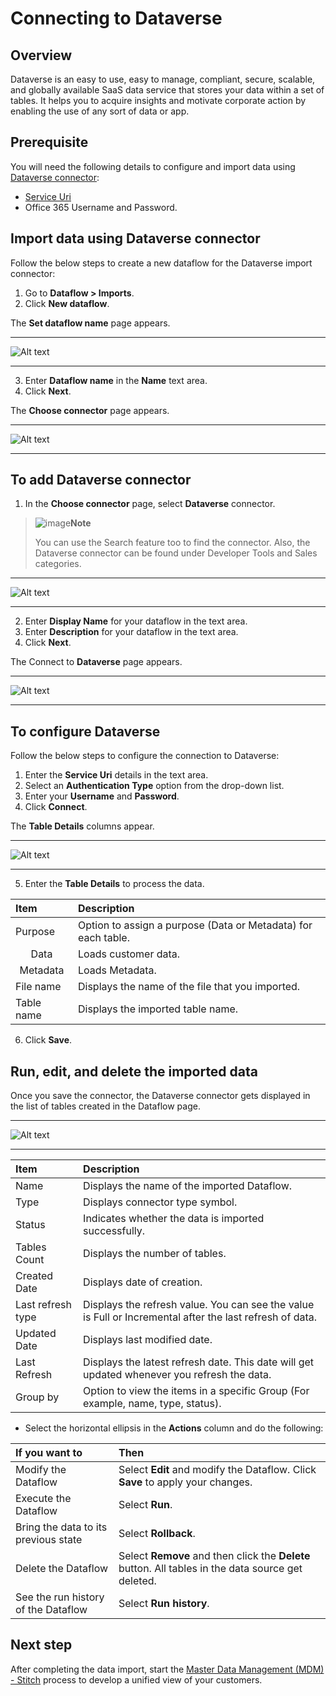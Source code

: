 # Connecting to Dataverse 
## Overview

Dataverse is an easy to use, easy to manage, compliant, secure, scalable, and globally available SaaS data service that stores your data within a set of tables. It helps you to acquire insights and motivate corporate action by enabling the use of any sort of data or app.

## Prerequisite  

You will need the following details to configure and import data using [Dataverse connector](https://powerplatform.microsoft.com/en-in/dataverse/):

- [Service Uri](https://learn.microsoft.com/en-us/azure/data-factory/connector-dynamics-crm-office-365?tabs=data-factory#create-a-linked-service-to-dynamics-365-microsoft-dataverse-or-dynamics-crm-using-ui)
- Office 365 Username and Password.

## Import data using Dataverse connector

Follow the below steps to create a new dataflow for the Dataverse import connector:

1. Go to **Dataflow > Imports**.
2. Click **New dataflow**.

The **Set dataflow name** page appears.

---

![Alt text](/doc_snippets/Dataverse_Setdataflowname.png)

---

3. Enter **Dataflow name** in the **Name** text area.
4. Click **Next**.

The **Choose connector** page appears.  

---

![Alt text](/doc_snippets/Dataverse_Chooseconnectorpage.png)

---

## To add Dataverse connector

1. In the **Choose connector** page, select **Dataverse** connector. 

> ![image](/doc_snippets/Note_icon.png)**Note** 
> 
> You can use the Search feature too to find the connector. Also, the Dataverse connector can be found under Developer Tools and Sales categories.

---

![Alt text](/doc_snippets/Dataverse_Setdataflowconfigure1.png)

---

2. Enter **Display Name** for your dataflow in the text area.
3. Enter **Description** for your dataflow in the text area.
4. Click **Next**.

The Connect to **Dataverse** page appears.

---

![Alt text](/doc_snippets/Dataverse_connecttodataverse.png)

---

## To configure Dataverse

Follow the below steps to configure the connection to Dataverse:

1. Enter the **Service Uri** details in the text area.
2. Select an **Authentication Type** option from the drop-down list.
3. Enter your **Username** and **Password**.
4. Click **Connect**.

The **Table Details** columns appear.

---

![Alt text](/doc_snippets/Dataverse_Tabledetails.png)

---

5. Enter the **Table Details** to process the data.

|Item|Description|
|:-|:-|
|Purpose|Option to assign a purpose (Data or Metadata) for each table.|
|<Center>Data</Center>|Loads customer data.|
|<Center>Metadata</Center>|Loads Metadata.|
|File name|Displays the name of the file that you imported.|
|Table name|Displays the imported table name.|
  
6. Click **Save**.
  
## Run, edit, and delete the imported data
  
Once you save the connector, the Dataverse connector gets displayed in the list of tables created in the Dataflow page.
  
---

![Alt text](/doc_snippets/Dataverse_Importoutput.png)

---
  
|Item|Description|
|:-|:-|
|Name|Displays the name of the imported Dataflow.|
|Type|Displays connector type symbol.|
|Status|Indicates whether the data is imported successfully.|
|Tables Count|Displays the number of tables.|
|Created Date|Displays date of creation.|
|Last refresh type|Displays the refresh value. You can see the value is Full or Incremental after the last refresh of data.|
|Updated Date|Displays last modified date.|
|Last Refresh|Displays the latest refresh date. This date will get updated whenever you refresh the data.|
|Group by|Option to view the items in a specific Group (For example, name, type, status).|
  
- Select the horizontal ellipsis in the **Actions** column and do the following:
  
|If you want to|Then|
|:-|:-|
|Modify the Dataflow|Select **Edit** and modify the Dataflow. Click **Save** to apply your changes.|
|Execute the Dataflow|Select **Run**.|
|Bring the data to its previous state|Select **Rollback**.|
|Delete the Dataflow|Select **Remove** and then click the **Delete** button. All tables in the data source get deleted.|
|See the run history of the Dataflow|Select **Run history**.|
  
## Next step
  
After completing the data import, start the [Master Data Management (MDM) - Stitch](https://docs.skypointcloud.com/docs/stitch.html) process to develop a unified view of your customers. 

















